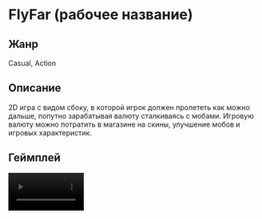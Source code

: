 # FlyFar (рабочее название)
## Жанр
Casual, Action
## Описание 
2D игра с видом сбоку, в которой игрок должен пролететь как можно дальше, попутно зарабатывая валюту сталкиваясь с мобами. Игровую валюту можно потратить в магазине на скины, улучшение мобов и игровых характеристик.
## Геймплей
<video src='https://github.com/user-attachments/assets/46ba8069-6bc2-4c0a-8359-d27414c89db0' width='30%'/>
